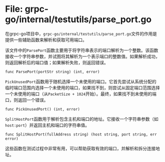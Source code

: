 # File: grpc-go/internal/testutils/parse_port.go

在grpc-go项目中，`grpc-go/internal/testutils/parse_port.go`文件的作用是提供一些辅助函数来解析和获取可用端口。

该文件中的`ParsePort`函数主要用于将字符串表示的端口解析为一个整数。该函数接收一个字符串参数，并试图将其解析为一个表示端口的整数值。如果解析成功，则返回解析后的端口值；如果解析失败，则返回错误。

```
func ParsePort(portStr string) (int, error)
```

`PickUnusedPort`函数用于随机选择一个未使用的端口。它首先尝试从系统分配的临时端口范围内选择一个未使用的端口，如果找不到，则尝试从固定端口范围选择一个未使用的端口（从`PacketSize + 1024`开始）。最终，如果找不到未使用的端口，则返回一个错误。

```
func PickUnusedPort() (int, error)
```

`SplitHostPort`函数用于解析包含主机和端口的地址。它接收一个字符串参数（如`host:port`）并返回主机和端口的字符串值。

```
func SplitHostPort(fullAddress string) (host string, port string, err error)
```

这些函数在测试过程中非常有用，可以帮助获取有效的端口，并解析和拆分连接地址。

